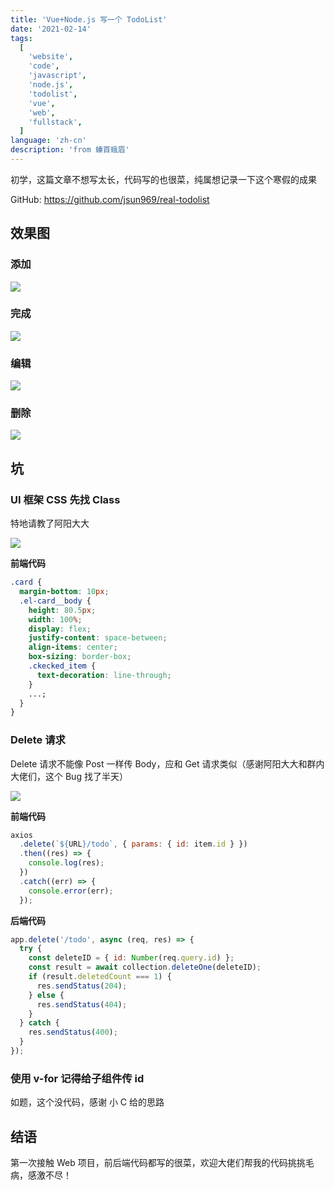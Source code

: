 ```yaml
---
title: 'Vue+Node.js 写一个 TodoList'
date: '2021-02-14'
tags:
  [
    'website',
    'code',
    'javascript',
    'node.js',
    'todolist',
    'vue',
    'web',
    'fullstack',
  ]
language: 'zh-cn'
description: 'from 螓首蛾眉'
---
```


初学，这篇文章不想写太长，代码写的也很菜，纯属想记录一下这个寒假的成果

GitHub: <https://github.com/jsun969/real-todolist>

## 效果图

### 添加

![](/blog/vue-node-js-xie-yi-ge-todolist/添加.gif)

### 完成

![](/blog/vue-node-js-xie-yi-ge-todolist/完成.gif)

### 编辑

![](/blog/vue-node-js-xie-yi-ge-todolist/编辑.gif)

### 删除

![](/blog/vue-node-js-xie-yi-ge-todolist/删除.gif)

## 坑

### UI 框架 CSS 先找 Class

特地请教了阿阳大大

![](/blog/vue-node-js-xie-yi-ge-todolist/image-1.png)

**前端代码**

```css
.card {
  margin-bottom: 10px;
  .el-card__body {
    height: 80.5px;
    width: 100%;
    display: flex;
    justify-content: space-between;
    align-items: center;
    box-sizing: border-box;
    .ckecked_item {
      text-decoration: line-through;
    }
    ...;
  }
}
```

### Delete 请求

Delete 请求不能像 Post 一样传 Body，应和 Get 请求类似（感谢阿阳大大和群内大佬们，这个 Bug 找了半天）

![](/blog/vue-node-js-xie-yi-ge-todolist/image.png)

**前端代码**

```js
axios
  .delete(`${URL}/todo`, { params: { id: item.id } })
  .then((res) => {
    console.log(res);
  })
  .catch((err) => {
    console.error(err);
  });
```

**后端代码**

```js
app.delete('/todo', async (req, res) => {
  try {
    const deleteID = { id: Number(req.query.id) };
    const result = await collection.deleteOne(deleteID);
    if (result.deletedCount === 1) {
      res.sendStatus(204);
    } else {
      res.sendStatus(404);
    }
  } catch {
    res.sendStatus(400);
  }
});
```

### 使用 v-for 记得给子组件传 id

如题，这个没代码，感谢 小 C 给的思路

## 结语

第一次接触 Web 项目，前后端代码都写的很菜，欢迎大佬们帮我的代码挑挑毛病，感激不尽！
